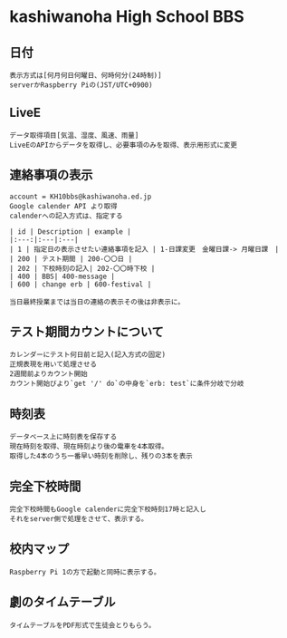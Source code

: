 # kashiwanoha High School BBS

## 日付
    表示方式は[何月何日何曜日、何時何分(24時制)]
    serverかRaspberry Piの(JST/UTC+0900)

## LiveE
    データ取得項目[気温、湿度、風速、雨量]
    LiveEのAPIからデータを取得し、必要事項のみを取得、表示用形式に変更

## 連絡事項の表示
    account = KH10bbs@kashiwanoha.ed.jp
    Google calender API より取得
    calenderへの記入方式は、指定する

    | id | Description | example |
    |:---:|:---|:---|
    | 1 | 指定日の表示させたい連絡事項を記入 | 1-日課変更　金曜日課-> 月曜日課　|
    | 200 | テスト期間 | 200-〇〇日 |
    | 202 | 下校時刻の記入| 202-〇〇時下校 |
    | 400 | BBS| 400-message |
    | 600 | change erb | 600-festival |

    当日最終授業までは当日の連絡の表示その後は非表示に。

## テスト期間カウントについて
    カレンダーにテスト何日前と記入(記入方式の固定)
    正規表現を用いて処理させる
    2週間前よりカウント開始
    カウント開始びより`get '/' do`の中身を`erb: test`に条件分岐で分岐

## 時刻表　
    データベース上に時刻表を保存する
    現在時刻を取得、現在時刻より後の電車を4本取得。
    取得した4本のうち一番早い時刻を削除し、残りの3本を表示

## 完全下校時間
    完全下校時間もGoogle calenderに完全下校時刻17時と記入し
    それをserver側で処理をさせて、表示する。

## 校内マップ
    Raspberry Pi 1の方で起動と同時に表示する。

## 劇のタイムテーブル
    タイムテーブルをPDF形式で生徒会とりもらう。

